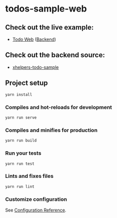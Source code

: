 # todos-sample-web

## Check out the live example:
 - [Todo Web](https://todos.hamaguchi.site) ([Backend](https://xhelpers-todo-sample-api.hamaguchi.site/documentation#))

## Check out the backend source:
 - [xhelpers-todo-sample](https://github.com/lucashamaguchi/xhelpers-todo-sample)

## Project setup
```
yarn install
```

### Compiles and hot-reloads for development
```
yarn run serve
```

### Compiles and minifies for production
```
yarn run build
```

### Run your tests
```
yarn run test
```

### Lints and fixes files
```
yarn run lint
```

### Customize configuration
See [Configuration Reference](https://cli.vuejs.org/config/).
